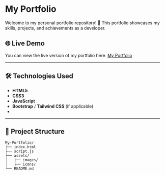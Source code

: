 # My Portfolio

Welcome to my personal portfolio repository! 🎉 This portfolio showcases my skills, projects, and achievements as a developer.

## 🌐 Live Demo

You can view the live version of my portfolio here: [My Portfolio](https://tushar6263.github.io/My-Portfolio/)

---

## 🛠️ Technologies Used

- **HTML5**
- **CSS3**
- **JavaScript**
- **Bootstrap** / **Tailwind CSS** (if applicable)
-

---

## 📂 Project Structure

```plaintext
My-Portfolio/
├── index.html
├── script.js
├── assets/
│   ├── images/
│   ├── icons/
└── README.md
